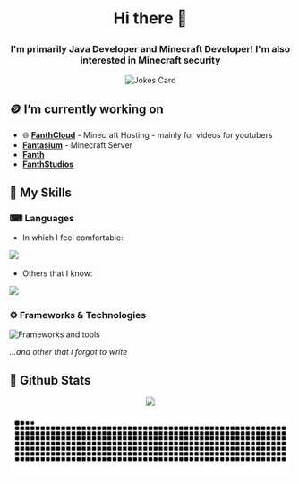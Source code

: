 # <p align="center">Hi there 👋</p>
### <p align="center">I'm primarily Java Developer and Minecraft Developer! I'm also interested in Minecraft security</p>

<div align="center">
  <img src="https://readme-jokes.vercel.app/api" alt="Jokes Card" />
</div>

## 🪙 I’m currently working on
- 🌐 [**FanthCloud**](https://cloud.fanth.pl) - Minecraft Hosting - mainly for videos for youtubers
- [**Fantasium**](https://fantasium.pl) - Minecraft Server
- [**Fanth**](https://fanth.pl)
- [**FanthStudios**](https://studios.fanth.pl)

## 🔨 My Skills
### ⌨ Languages
- In which I feel comfortable:

<img src="https://skillicons.dev/icons?i=java,typescript,javascript,rust,python&theme=dark">

- Others that I know:

<img src="https://skillicons.dev/icons?i=lua,html,css,cs&theme=dark">

### ⚙ Frameworks & Technologies
<img src="https://skillicons.dev/icons?i=gradle,maven,django,vue,nuxtjs,react,nextjs&theme=dark" alt="Frameworks and tools"/>

_...and other that i forgot to write_

## 📄 Github Stats

<div align="center">
  <p><img src="https://github-readme-stats.vercel.app/api?username=EpicPlayerA10&show_icons=true&theme=merko"/></p>
  <picture>
    <source media="(prefers-color-scheme: dark)" srcset="https://raw.githubusercontent.com/EpicPlayerA10/EpicPlayerA10/output/github-contribution-grid-snake-dark.svg" />
    <source media="(prefers-color-scheme: light)" srcset="https://raw.githubusercontent.com/EpicPlayerA10/EpicPlayerA10/output/github-contribution-grid-snake.svg" />
    <img alt="github-snake" src="https://raw.githubusercontent.com/EpicPlayerA10/EpicPlayerA10/output/github-contribution-grid-snake.svg" />
  </picture>
</div>
